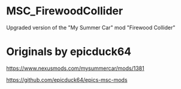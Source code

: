 # MSC_FirewoodCollider

Upgraded version of the "My Summer Car" mod "Firewood Collider"

# Originals by epicduck64
https://www.nexusmods.com/mysummercar/mods/1381

https://github.com/epicduck64/epics-msc-mods
